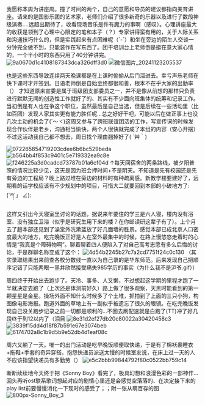 我愿称本周为讲座周。撞了时间的两个，自己的意愿和导员的建议都指向美育讲座。请来的是国影乐团的艺术家，老师们介绍了很多新奇的乐器以及进行了数段神级演奏....远超出期待了，收看现场音乐是件有魔力的事啊（感叹）。心理讲座最大的收获是领到了心理中心限定的笔和本子（？）专家讲得蛮有用的，关于人际关系和沟通技巧什么的，但是实践起来有点困难呢（´-`）和坐在旁边的陌生人交谈一分钟完全做不到，只能装作在写东西了。团干培训台上老师倒是挺在意大家心情的，一个半小时的东西只用了40分钟讲完。
![9a0670d1c4108187343dca326dff3d0](https://github.com/user-attachments/assets/c9b0f4cc-c2b2-404d-90a6-8c299af457e0)
![微信图片_20241123205537](https://github.com/user-attachments/assets/0fc06502-a0e2-4580-bbe9-88ca42c45b2b)

也是这些东西导致连续两天晚课都是在上课时偷偷从后门溜进去。幸亏声乐老师在快下课时才开签到。日语老师倒是自始至终都很和善，根本不在乎大家的出勤率（）
才知道原来宣委是属于班级团支部委员之一，并不是像从前想的那样只负责进行默默无闻的创造性工作就好了的、其实有不少面向班集体的统筹和记录工作。当初倒是有人也在争这个职位，虽然最后是自己当选，但是后续在一些活动里（比如百团）发现人家其实更有能力胜任呢...总之好好干吧，可能以后在做正事上也没几次主动的机会了(´～ヾ)这周又参与了跨班联谊团活的工作，写宣传词的时候发现合作伙伴是老乡，沟通相当愉快，两个人很快就完成了本组的内容（安心开摆）不过这活动我自己都不想去，周日找个理由翘掉好了( ´艸｀)

![072265854719203cdee6b6bc529beda](https://github.com/user-attachments/assets/28e382ef-583c-4b53-85b0-b201ceb72f5d)
![b564bb4f853c9401c5e719332ea9c8e](https://github.com/user-attachments/assets/14f29af4-dee4-4786-8298-7a4ca3608e8f)
![f246225a3d0cadcd73787b01a6cf04d](https://github.com/user-attachments/assets/689b2c29-8d05-45d5-ba97-c37245b863d4)
↑每天回宿舍的两条路线，被夕阳普照的情况比较少见，这天是因为班会押时间+不是阴天。不知道是先有校园还是先有旁边的工程局？晚上路过堆在旁边的材料时有种疏离感。新教学楼要建好了，远期看的话学校应该有不少规划中的项目，可惜大二就要回到本部的小破地方了:(´ཀ`」 ∠):

这样又引出今天寝室里讨论的话题，据说来年要住的学三是六人寝，楼内没有浴室、没有独立卫浴（似乎是研究生用下来的楼？在你邮读研这辈子有了）。上个月去了趟本部还见到了澡堂外洗漱篮放了好几面墙的胜景。感觉本部已成北京人口密度最大的地方，吃完晚饭正好是人在室外最集中的时候，在路上慢悠悠走着时的心情是“我真是个障碍物啊”。聊着聊着四人便陷入了对自己高考志愿有多么后悔的讨论，于是群聊名称变成了这个：
![4d54b2245b27c7a2cd7751f24c0c130](https://github.com/user-attachments/assets/164879fc-c368-4283-bb0f-715bd07c512c)
（其实录取结果出来前查各校分数线一直以为自己录的是华东师范。后来发现自己把顺序记错了只能两眼一黑并欣然接受痛失985学历的事实（为什么我不是沪爷.gif））

周四终于开始出去跑步了。天冷、事多、人又懒，不过想起这学期的里程才跑了一半就决定去跑了（上次还是体测前好久）路上做了很多观察，天黑时能看到的第一颗星星是金星。操场外面不知什么时候多了个土堆，抓拍到了上面的三只小狗，构图像电影海报。跑道外面的草地上有一副似乎被遗忘了很久的眼镜。在吃完晚饭发现自己没关跑步记录之前一切都是顺利的...不回去刷配速就是白跑了(TT)冲了好几段终于到12以内了（泪目
![8e31d2ef27db20c80022a30420458c3](https://github.com/user-attachments/assets/c6915d1a-94f3-4f66-a774-d29d09d9c653)
![3839f15dd4d18f87b591e67e3074beb](https://github.com/user-attachments/assets/d5760b58-a342-41e0-89c7-81d4764a228f)
![6174702a8c1b9d5b9e52db4d1eaf08c](https://github.com/user-attachments/assets/a0d321af-890d-43df-a5b3-b0931cbd9bac)

周六又躺了一天。唯一的出门活动是吃早晚饭顺便取快递，于是有了棉袄裹睡衣+拖鞋+手套的奇异穿搭。抱怨快递员派送太慢的时候室友说，在床上过一天的人不应该指望快递员有多勤劳（）
![e5c2bbb99844792f80c0522bb759c14](https://github.com/user-attachments/assets/0876e21e-c796-41dd-9824-b1dc632c2416)

断断续续地今天终于把《Sonny Boy》看完了，极具幻想和浪漫色彩的一部神作...回头再听ost联系歌词想起对应的剧情心里还是会感觉空落落的、在决定接下来的play list前要慢慢消化一下现时的感受了；；附一张从萌百存的图
![800px-Sonny_Boy_3](https://github.com/user-attachments/assets/c31870f0-2665-450f-885d-5aaa8ec7f759)